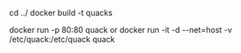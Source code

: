 cd ../
docker build -t quacks

docker run -p 80:80 quack
or
docker run -it -d --net=host -v /etc/quack:/etc/quack quack